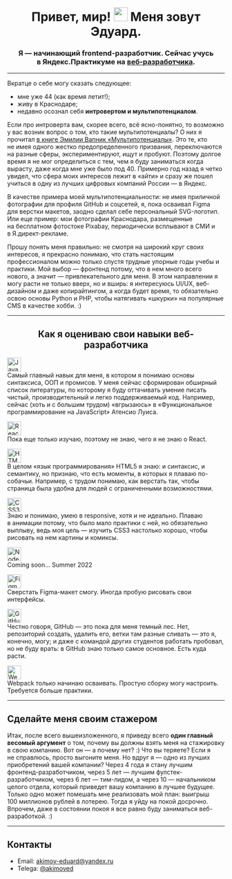 <h1 align="center">
  Привет, мир! <img src="https://github.com/blackcater/blackcater/raw/main/images/Hi.gif" height="32"/> Меня зовут Эдуард.  
</h1>
<h3 align="center">Я — начинающий frontend-разработчик. Сейчас учусь в&nbsp;Яндекс.Практикуме на&nbsp;<a href="https://practicum.yandex.ru/web/" target="_blank" title="Подробное описание и программа курса">веб-разработчика</a>.</h3>
<hr/>
<p>Вкратце о&nbsp;себе могу сказать следующее:</p>
<ul>
  <li>мне уже&nbsp;44 (как время летит!);</li>
  <li>живу в&nbsp;Краснодаре;</li>
  <li>недавно осознал себя <b>интровертом и мультипотенциалом</b>.</li>
 </ul>
 <p>Если про интроверта вам, скорее всего, всё ясно-понятно, то возможно у&nbsp;вас возник вопрос о&nbsp;том, кто такие мультипотенциалы? О&nbsp;них я прочитал <a href="https://www.litres.ru/emili-vapnik/multipotencialy-rukovodstvo-dlya-teh-kto-uzhe-vyros-no-tak-i/" target="_blank" title="Описание книги. В магазин ЛитРес!">в&nbsp;книге Эмилии Вапник «Мультипотенциалы»</a>. Это те, кто не&nbsp;имея одного жестко предопределенного призвания, переключаются на&nbsp;разные сферы, экспериментируют, ищут и пробуют. Поэтому долгое время я не&nbsp;мог определиться с&nbsp;тем, чем я буду заниматься когда вырасту, даже когда мне уже было под&nbsp;40. Примерно год назад я четко увидел, что сфера моих интересов лежит в&nbsp;«айти» и сразу&nbsp;же пошел учиться в&nbsp;одну из&nbsp;лучших цифровых компаний России&nbsp;— в&nbsp;Яндекс.</p>
 <p>В качестве примера моей мультипотенциальности: не&nbsp;имея приличной фотографии для&nbsp;профиля GitHub и соцсетей, я, пока осваивал Figma для&nbsp;верстки макетов, заодно сделал себе персональный SVG-логотип. Или еще пример: мои фотографии Краснодара, размещенные на&nbsp;бесплатном фотостоке Pixabay, периодически всплывают в СМИ и в&nbsp;Я.директ-рекламе.</p>
 <p>Прошу понять меня правильно: не&nbsp;смотря на&nbsp;широкий круг своих интересов, я прекрасно понимаю, что стать настоящим профессионалом можно только спустя трудные упорные годы учебы и практики. Мой выбор&nbsp;— фронтенд потому, что в&nbsp;нем много всего нового, а значит&nbsp;— привлекательного для&nbsp;меня. В&nbsp;этом направлении я могу расти не&nbsp;только вверх, но и вширь: я интересуюсь UI/UX, веб-дизайном и даже копирайтингом, а когда будет время, то обязательно освою основы Python и PHP, чтобы натягивать «шкурки» на&nbsp;популярные CMS в&nbsp;качестве хобби. :)</p>
 <hr />
 <h2 align="center">Как я оцениваю свои навыки веб-разработчика</h2>
<p><img src="https://img.shields.io/badge/javascript-%23323330.svg" height="32" alt="JavaScript"><br/>
  Самый главный навык для&nbsp;меня, в&nbsp;котором я понимаю основы синтаксиса, ООП и промисов. У&nbsp;меня сейчас сформирован обширный список литературы, по&nbsp;которому я буду оттачивать умение писать чистый, производительный и легко поддерживаемый код. Например, сейчас (хоть и с&nbsp;большим трудом) «вгрызаюсь» в&nbsp;«Функциональное программирование на JavaScript» Атенсио Луиса.</p>
<p><img src="https://img.shields.io/badge/react-%2320232a.svg" height="32" alt="React"><br/>
  Пока еще только изучаю, поэтому не&nbsp;знаю, чего я не&nbsp;знаю о&nbsp;React.</p>
<p><img src="https://img.shields.io/badge/html5-%23E34F26.svg" height="32" alt="HTML5"><br/>
В целом «язык программирования» HTML5 я знаю: и синтаксис, и семантику, но признаю, что есть моменты, в&nbsp;которых я плаваю по-собачьи. Например, с&nbsp;трудом понимаю, как верстать так, чтобы страница была удобна для&nbsp;людей с&nbsp;ограниченными возможностями.</p>
<p><img src="https://img.shields.io/badge/css3-%231572B6.svg" height="32" alt="CSS3"><br/>
  Знаю и понимаю, умею в&nbsp;responsive, хотя и не&nbsp;идеально. Плаваю в&nbsp;анимации потому, что было мало практики с&nbsp;ней, но обязательно выплыву, ведь моя цель&nbsp;— изучить CSS3 настолько хорошо, чтобы рисовать на нем картины и комиксы.</p>
<p><img src="https://img.shields.io/badge/node.js-6DA55F" height="32" alt="Node.js"><br/>
  Coming soon... Summer 2022</p>
<p><img src="https://img.shields.io/badge/figma-%23F24E1E.svg" height="32" alt="Figma"><br/>
Сверстать Figma-макет смогу. Иногда пробую рисовать свои интерфейсы.</p>
<p><img src="https://img.shields.io/badge/github-%23121011.svg" height="32" alt="GitHub"><br/>
  Честно говоря, GitHub&nbsp;— это пока для&nbsp;меня темный лес. Нет, репозиторий создать, удалить его, ветки там разные сливать — это я, конечно, могу; и даже с&nbsp;командой других студентов работать пробовал, но не&nbsp;буду врать: в&nbsp;GitHub знаю только самое основное. Есть куда расти.</p>
  <p><img src="https://img.shields.io/badge/webpack-%238DD6F9.svg" height="32" alt="Webpack"><br/>
  Webpack только начинаю осваивать. Простую сборку могу настроить. Требуется больше практики.</p>
<hr/>
<h2>Сделайте меня своим стажером</h2>
Итак, после всего вышеизложенного, я приведу всего <b>один главный весомый аргумент</b> о&nbsp;том, почему вы должны взять меня на&nbsp;стажировку в&nbsp;свою компанию. Вот он&nbsp;— а почему нет? :) Что вы теряете? Если я не&nbsp;справлюсь, просто выгоните меня. Но вдруг я&nbsp;— одно из&nbsp;лучших приобретений вашей компании? Через 4&nbsp;года я стану лучшим фронтенд-разработчиком, через 5&nbsp;лет&nbsp;— лучшим фулстек-разработчиком, через 6&nbsp;лет&nbsp;— тим-лидом, а через 10&nbsp;— начальником целого отдела, который приведет вашу компанию в&nbsp;лучшее будущее. Только одно может помешать мне реализовать мой план: выигрыш 100&nbsp;миллионов рублей в&nbsp;лотерею. Тогда я уйду на&nbsp;покой досрочно. Впрочем, даже в&nbsp;состоянии покоя я все равно буду заниматься веб-разработкой. :)</p>
<hr/>
<h2>Контакты</h2>
<ul>
  <li>Email: <a href="mailto:akimov-eduard@yandex.ru" title="Пишите письма">akimov-eduard@yandex.ru</a></li>
  <li>Telega: <a href="https://t.me/akimoved" title="Запрягайте телегу">@akimoved</a></li>
</ul>
